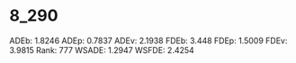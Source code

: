 # 8_290

ADEb: 1.8246
ADEp: 0.7837
ADEv: 2.1938
FDEb: 3.448
FDEp: 1.5009
FDEv: 3.9815
Rank: 777
WSADE: 1.2947
WSFDE: 2.4254
